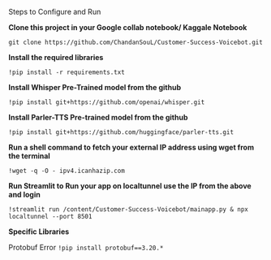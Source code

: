 Steps to Configure and Run

**Clone this project in your Google collab notebook/ Kaggale Notebook**

```git clone https://github.com/ChandanSouL/Customer-Success-Voicebot.git```

**Install the required libraries**

```!pip install -r requirements.txt```

**Install Whisper Pre-Trained model from the github**

```!pip install git+https://github.com/openai/whisper.git```

**Install Parler-TTS Pre-trained model from the github**

```!pip install git+https://github.com/huggingface/parler-tts.git```

**Run a shell command to fetch your external IP address using wget from the terminal**

```!wget -q -O - ipv4.icanhazip.com```

**Run Streamlit to Run your app on localtunnel use the IP from the above and login**

```!streamlit run /content/Customer-Success-Voicebot/mainapp.py & npx localtunnel --port 8501```

**Specific Libraries <Debug>**

Protobuf Error
```!pip install protobuf==3.20.*```
